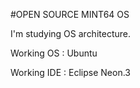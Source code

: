 #OPEN SOURCE MINT64 OS

I'm studying OS architecture.

Working OS : Ubuntu

Working IDE : Eclipse Neon.3


